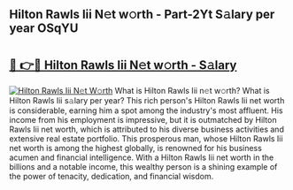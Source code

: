 ## Hilton Rawls Iii N𝚎t w𝚘rth - Part-2Yt S𝚊lary per year OSqYU

# <h2><a href="http://gc1alu.nevu.top/?p=Hilton+Rawls+Iii">🔗 👉🔴 Hilton Rawls Iii N𝚎t w𝚘rth - S𝚊lary</a></h2>

[![Hilton Rawls Iii N𝚎t W𝚘rth](https://i.imgur.com/Oavwk0R.jpeg)](http://gc1alu.nevu.top/?p=Hilton+Rawls+Iii)
What is Hilton Rawls Iii n𝚎t w𝚘rth? What is Hilton Rawls Iii s𝚊lary per year?
This rich person's Hilton Rawls Iii net worth is considerable, earning him a spot among the industry's most affluent. His income from his employment is impressive, but it is outmatched by Hilton Rawls Iii net worth, which is attributed to his diverse business activities and extensive real estate portfolio. This prosperous man, whose Hilton Rawls Iii net worth is among the highest globally, is renowned for his business acumen and financial intelligence. With a Hilton Rawls Iii net worth in the billions and a notable income, this wealthy person is a shining example of the power of tenacity, dedication, and financial wisdom.

